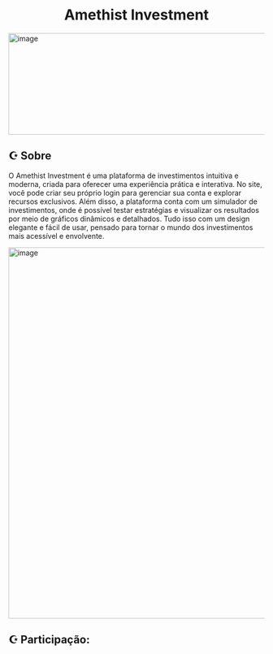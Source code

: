 <h1 align="center">Amethist Investment</h1>
<img width="1199" height="200" alt="image" src="https://github.com/user-attachments/assets/af6c893d-4d5f-4632-b606-4602ab43bd2e" />


<h2>☪︎ Sobre</h2>
<p>O Amethist Investment é uma plataforma de investimentos intuitiva e moderna, criada para oferecer uma experiência prática e interativa.
No site, você pode criar seu próprio login para gerenciar sua conta e explorar recursos exclusivos. Além disso, a plataforma conta com um simulador de investimentos, onde é possível testar estratégias e visualizar os resultados por meio de gráficos dinâmicos e detalhados.
Tudo isso com um design elegante e fácil de usar, pensado para tornar o mundo dos investimentos mais acessível e envolvente.</p>
<img width="1600" height="731" alt="image" src="https://github.com/user-attachments/assets/436f35aa-5a61-474a-b413-17f36ab6c3c8" />

<h2>☪︎ Participação:</h2>
